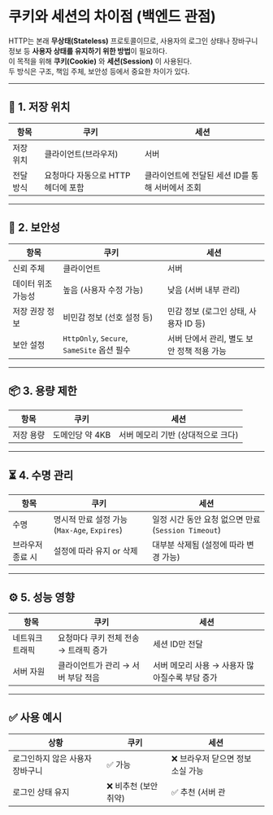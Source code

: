 # 쿠키와 세션의 차이점 (백엔드 관점)

HTTP는 본래 **무상태(Stateless)** 프로토콜이므로, 사용자의 로그인 상태나 장바구니 정보 등 **사용자 상태를 유지하기 위한 방법**이 필요하다.  
이 목적을 위해 **쿠키(Cookie)** 와 **세션(Session)** 이 사용된다.  
두 방식은 구조, 책임 주체, 보안성 등에서 중요한 차이가 있다.

---

## 📌 1. 저장 위치

| 항목 | 쿠키 | 세션 |
|------|------|------|
| 저장 위치 | 클라이언트(브라우저) | 서버 |
| 전달 방식 | 요청마다 자동으로 HTTP 헤더에 포함 | 클라이언트에 전달된 세션 ID를 통해 서버에서 조회 |

---

## 🔐 2. 보안성

| 항목 | 쿠키 | 세션 |
|------|------|------|
| 신뢰 주체 | 클라이언트 | 서버 |
| 데이터 위조 가능성 | 높음 (사용자 수정 가능) | 낮음 (서버 내부 관리) |
| 저장 권장 정보 | 비민감 정보 (선호 설정 등) | 민감 정보 (로그인 상태, 사용자 ID 등) |
| 보안 설정 | `HttpOnly`, `Secure`, `SameSite` 옵션 필수 | 서버 단에서 관리, 별도 보안 정책 적용 가능 |

---

## 📦 3. 용량 제한

| 항목 | 쿠키 | 세션 |
|------|------|------|
| 저장 용량 | 도메인당 약 4KB | 서버 메모리 기반 (상대적으로 크다) |

---

## ⏳ 4. 수명 관리

| 항목 | 쿠키 | 세션 |
|------|------|------|
| 수명 | 명시적 만료 설정 가능 (`Max-Age`, `Expires`) | 일정 시간 동안 요청 없으면 만료 (`Session Timeout`) |
| 브라우저 종료 시 | 설정에 따라 유지 or 삭제 | 대부분 삭제됨 (설정에 따라 변경 가능) |

---

## ⚙️ 5. 성능 영향

| 항목 | 쿠키 | 세션 |
|------|------|------|
| 네트워크 트래픽 | 요청마다 쿠키 전체 전송 → 트래픽 증가 | 세션 ID만 전달 |
| 서버 자원 | 클라이언트가 관리 → 서버 부담 적음 | 서버 메모리 사용 → 사용자 많아질수록 부담 증가 |

---

## ✅ 사용 예시

| 상황 | 쿠키 | 세션 |
|------|------|------|
| 로그인하지 않은 사용자 장바구니 | ✅ 가능 | ❌ 브라우저 닫으면 정보 소실 가능 |
| 로그인 상태 유지 | ❌ 비추천 (보안 취약) | ✅ 추천 (서버 관
